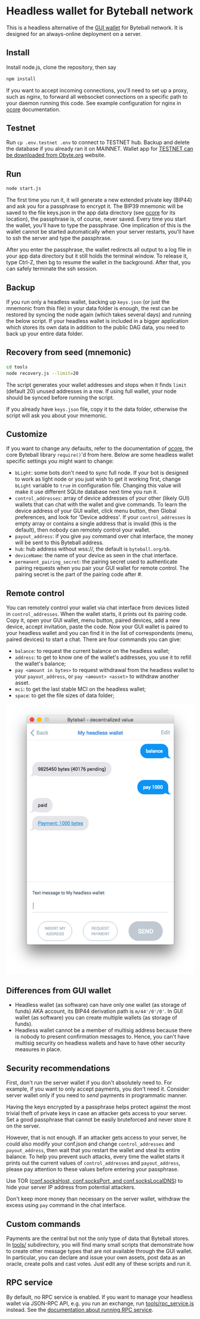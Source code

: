 # Headless wallet for Byteball network

This is a headless alternative of the [GUI wallet](../../../byteball) for Byteball network.  It is designed for an always-online deployment on a server.

## Install

Install node.js, clone the repository, then say
```sh
npm install
```
If you want to accept incoming connections, you'll need to set up a proxy, such as nginx, to forward all websocket connections on a specific path to your daemon running this code.  See example configuration for nginx in [ocore](../../../ocore) documentation.

## Testnet

Run `cp .env.testnet .env` to connect to TESTNET hub. Backup and delete the database if you already ran it on MAINNET. Wallet app for [TESTNET can be downloaded from Obyte.org](https://obyte.org/testnet.html) website.

## Run
```sh
node start.js
```
The first time you run it, it will generate a new extended private key (BIP44) and ask you for a passphrase to encrypt it.  The BIP39 mnemonic will be saved to the file keys.json in the app data directory (see [ocore](../../../ocore) for its location), the passphrase is, of course, never saved.  Every time you start the wallet, you'll have to type the passphrase.  One implication of this is the wallet cannot be started automatically when your server restarts, you'll have to ssh the server and type the passphrase.

After you enter the passphrase, the wallet redirects all output to a log file in your app data directory but it still holds the terminal window.  To release it, type Ctrl-Z, then bg to resume the wallet in the background.  After that, you can safely terminate the ssh session.

## Backup

If you run only a headless wallet, backing up `keys.json` (or just the mnemonic from this file) in your data folder is enough, the rest can be restored by syncing the node again (which takes several days) and running the below script.  If your headless wallet is included in a bigger application which stores its own data in addition to the public DAG data, you need to back up your entire data folder.

## Recovery from seed (mnemonic)
```sh
cd tools
node recovery.js --limit=20
```
The script generates your wallet addresses and stops when it finds `limit` (default 20) unused addresses in a row.  If using full wallet, your node should be synced before running the script.

If you already have `keys.json` file, copy it to the data folder, otherwise the script will ask you about your mnemonic.

## Customize

If you want to change any defaults, refer to the documentation of [ocore](../../../ocore), the core Byteball library `require()`'d from here.  Below are some headless wallet specific settings you might want to change:

* `bLight`: some bots don't need to sync full node. If your bot is designed to work as light node or you just wish to get it working first, change `bLight` variable to `true` in configuration file. Changing this value will make it use different SQLite database next time you run it.
* `control_addresses`: array of device addresses of your other (likely GUI) wallets that can chat with the wallet and give commands.  To learn the device address of your GUI wallet, click menu button, then Global preferences, and look for 'Device address'.  If your `control_addresses` is empty array or contains a single address that is invalid (this is the default), then nobody can remotely control your wallet.
* `payout_address`: if you give `pay` command over chat interface, the money will be sent to this Byteball address.
* `hub`: hub address without wss://, the default is `byteball.org/bb`.
* `deviceName`: the name of your device as seen in the chat interface.
* `permanent_pairing_secret`: the pairing secret used to authenticate pairing requests when you pair your GUI wallet for remote control.  The pairing secret is the part of the pairing code after #.


## Remote control

You can remotely control your wallet via chat interface from devices listed in `control_addresses`.  When the wallet starts, it prints out its pairing code.  Copy it, open your GUI wallet, menu button, paired devices, add a new device, accept invitation, paste the code.  Now your GUI wallet is paired to your headless wallet and you can find it in the list of correspondents (menu, paired devices) to start a chat.  There are four commands you can give:

* `balance`: to request the current balance on the headless wallet;
* `address`: to get to know one of the wallet's addresses, you use it to refill the wallet's balance;
* `pay <amount in bytes>` to request withdrawal from the headless wallet to your `payout_address`, or `pay <amount> <asset>` to withdraw another asset.
* `mci`: to get the last stable MCI on the headless wallet;
* `space`: to get the file sizes of data folder;

![Chat with headless wallet](chat-with-headless.png)

## Differences from GUI wallet

* Headless wallet (as software) can have only one wallet (as storage of funds) AKA account, its BIP44 derivation path is `m/44'/0'/0'`.  In GUI wallet (as software) you can create multiple wallets (as storage of funds).
* Headless wallet cannot be a member of multisig address because there is nobody to present confirmation messages to.  Hence, you can't have multisig security on headless wallets and have to have other security measures in place.

## Security recommendations

First, don't run the server wallet if you don't absolutely need to.  For example, if you want to only accept payments, you don't need it.  Consider server wallet only if you need to *send* payments in programmatic manner.

Having the keys encrypted by a passphrase helps protect against the most trivial theft of private keys in case an attacker gets access to your server.  Set a good passphrase that cannot be easily bruteforced and never store it on the server.  

However, that is not enough.  If an attacker gets access to your server, he could also modify your conf.json and change `control_addresses` and `payout_address`, then wait that you restart the wallet and steal its entire balance.  To help you prevent such attacks, every time the wallet starts it prints out the current values of `control_addresses` and `payout_address`, please pay attention to these values before entering your passphrase.

Use TOR ([conf.socksHost, conf.socksPort, and conf.socksLocalDNS](../../../ocore#confsockshost-confsocksport-and-confsockslocaldns)) to hide your server IP address from potential attackers.

Don't keep more money than necessary on the server wallet, withdraw the excess using `pay` command in the chat interface.

## Custom commands

Payments are the central but not the only type of data that Byteball stores.  In [tools/](tools/) subdirectory, you will find many small scripts that demonstrate how to create other message types that are not available through the GUI wallet.  In particular, you can declare and issue your own assets, post data as an oracle, create polls and cast votes.  Just edit any of these scripts and run it.

## RPC service

By default, no RPC service is enabled.  If you want to manage your headless wallet via JSON-RPC API, e.g. you run an exchange, run [tools/rpc_service.js](tools/rpc_service.js) instead.  See the [documentation about running RPC service](https://developer.obyte.org/json-rpc/running-rpc-service).
